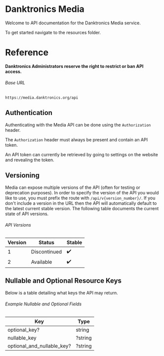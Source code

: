 # Danktronics Media

Welcome to API documentation for the Danktronics Media service.

To get started navigate to the resources folder.

# Reference

**Danktronics Administrators reserve the right to restrict or ban API access.**

###### Base URL

```
https://media.danktronics.org/api
```

## Authentication

Authenticating with the Media API can be done using the `Authorization` header.

The `Authorization` header must always be present and contain an API token.

An API token can currently be retrieved by going to settings on the website and revealing the token.

## Versioning
Media can expose multiple versions of the API (often for testing or deprecation purposes). In order to specify the version of the API you would like to use, you must prefix the route with `/api/v{version_number}/`. If you don't include a version in the URL then the API will automatically default to the latest current stable version. The following table documents the current state of API versions.

###### API Versions

| Version | Status       | Stable  |
| ------- | ------------ | ------- |
| 1       | Discontinued | ✔️      |
| 2       | Available    | ✔️      |

## Nullable and Optional Resource Keys

Below is a table detailing what keys the API may return.

###### Example Nullable and Optional Fields

| Key                          | Type    |
| ---------------------------- | ------- |
| optional_key?                | string  |
| nullable_key                 | ?string |
| optional_and_nullable_key?   | ?string |
